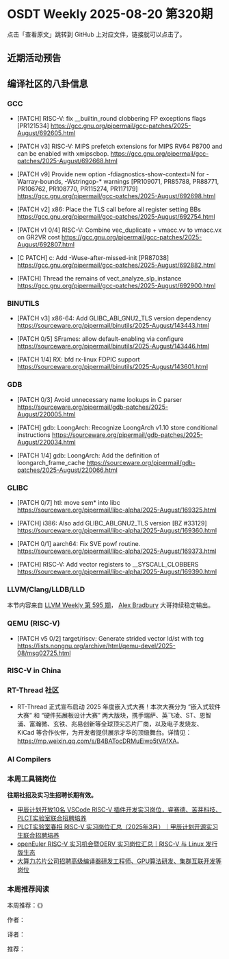# OSDT Weekly 2025-08-20 第320期

点击「查看原文」跳转到 GitHub 上对应文件，链接就可以点击了。

## 近期活动预告

## 编译社区的八卦信息

### GCC

- [PATCH] RISC-V: fix __builtin_round clobbering FP exceptions flags [PR121534]
  https://gcc.gnu.org/pipermail/gcc-patches/2025-August/692605.html

- [PATCH v3] RISC-V: MIPS prefetch extensions for MIPS RV64 P8700 and can be enabled with xmipscbop.
  https://gcc.gnu.org/pipermail/gcc-patches/2025-August/692668.html

- [PATCH v9] Provide new option -fdiagnostics-show-context=N for -Warray-bounds, -Wstringop-* warnings [PR109071, PR85788, PR88771, PR106762, PR108770, PR115274, PR117179]
  https://gcc.gnu.org/pipermail/gcc-patches/2025-August/692698.html

- [PATCH v2] x86: Place the TLS call before all register setting BBs
  https://gcc.gnu.org/pipermail/gcc-patches/2025-August/692754.html

- [PATCH v1 0/4] RISC-V: Combine vec_duplicate + vmacc.vv to vmacc.vx on GR2VR cost
  https://gcc.gnu.org/pipermail/gcc-patches/2025-August/692807.html

- [C PATCH] c: Add -Wuse-after-missed-init [PR87038]
  https://gcc.gnu.org/pipermail/gcc-patches/2025-August/692882.html

- [PATCH] Thread the remains of vect_analyze_slp_instance
  https://gcc.gnu.org/pipermail/gcc-patches/2025-August/692900.html

### BINUTILS

- [PATCH v3] x86-64: Add GLIBC_ABI_GNU2_TLS version dependency
  https://sourceware.org/pipermail/binutils/2025-August/143443.html

- [PATCH 0/5] SFrames: allow default-enabling via configure
  https://sourceware.org/pipermail/binutils/2025-August/143446.html

- [PATCH 1/4] RX: bfd rx-linux FDPIC support
  https://sourceware.org/pipermail/binutils/2025-August/143601.html

### GDB

- [PATCH 0/3] Avoid unnecessary name lookups in C parser
  https://sourceware.org/pipermail/gdb-patches/2025-August/220005.html

- [PATCH] gdb: LoongArch: Recognize LoongArch v1.10 store conditional instructions
  https://sourceware.org/pipermail/gdb-patches/2025-August/220034.html

- [PATCH 1/4] gdb: LoongArch: Add the definition of loongarch_frame_cache
  https://sourceware.org/pipermail/gdb-patches/2025-August/220066.html

### GLIBC

- [PATCH 0/7] htl: move sem* into libc
  https://sourceware.org/pipermail/libc-alpha/2025-August/169325.html

- [PATCH] i386: Also add GLIBC_ABI_GNU2_TLS version [BZ #33129]
  https://sourceware.org/pipermail/libc-alpha/2025-August/169360.html

- [PATCH 0/1] aarch64: Fix SVE powf routine.
  https://sourceware.org/pipermail/libc-alpha/2025-August/169373.html

- [PATCH] RISC-V: Add vector registers to __SYSCALL_CLOBBERS
  https://sourceware.org/pipermail/libc-alpha/2025-August/169390.html

### LLVM/Clang/LLDB/LLD

本节内容来自 [LLVM Weekly 第 595 期](http://llvmweekly.org/issue/595)，
[Alex Bradbury](https://www.linkedin.com/in/alex-bradbury/) 大哥持续稳定输出。

### QEMU (RISC-V)

- [PATCH v5 0/2] target/riscv: Generate strided vector ld/st with tcg
  https://lists.nongnu.org/archive/html/qemu-devel/2025-08/msg02725.html

### RISC-V in China

### RT-Thread 社区

- RT-Thread 正式宣布启动 2025 年度嵌入式大赛！本次大赛分为 “嵌入式软件大赛” 和 “硬件拓展板设计大赛” 两大版块，携手瑞萨、英飞凌、ST、恩智浦、富瀚微、玄铁、兆易创新等全球顶尖芯片厂商，以及电子发烧友、KiCad 等合作伙伴，为开发者提供展示才华的顶级舞台。详情见：<https://mp.weixin.qq.com/s/B4BATocDRMuEiwo5tVAfXA>。

### AI Compilers

### 本周工具链岗位

**往期社招及实习生招聘长期有效。**

- [甲辰计划开放10名 VSCode RISC-V 插件开发实习岗位，睿赛德、苦芽科技、PLCT实验室联合招聘培养](https://mp.weixin.qq.com/s/zbMmsuAb3_XwBByTdKYM-Q)
- [PLCT实验室春招 RISC-V 实习岗位汇总（2025年3月）｜甲辰计划开源实习生联合招聘培养](https://mp.weixin.qq.com/s/no5v_YeGI3LUE7mYv5wUpQ)
- [openEuler RISC-V 实习机会暨OERV 实习岗位汇总｜RISC-V 与 Linux 发行版生态](https://mp.weixin.qq.com/s/87XEhORtte_iTTZqjinX2g)
- [大算力芯片公司招聘高级编译器研发工程师、GPU算法研发、集群互联开发等岗位](https://mp.weixin.qq.com/s/ONoNJ5jZmL794AdtlHrDuQ)

### 本周推荐阅读

本周推荐：《》

作者：

译者：

推荐：

